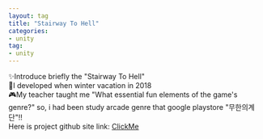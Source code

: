 ```yaml
---
layout: tag
title: "Stairway To Hell"
categories:
- unity
tag:
- unity
---
```


✨Introduce briefly the "Stairway To Hell"  
📅I developed when winter vacation in 2018  
🎮My teacher taught me "What essential fun elements of the game's genre?" so, i had been study arcade genre that google playstore "무한의계단"!!  
Here is project github site link: [ClickMe](https://github.com/JinHyung16/unity_StairwayToHell.git)